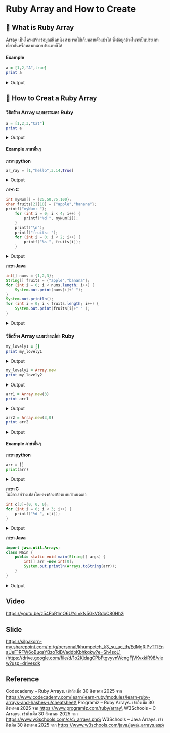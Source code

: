 # Ruby Array and How to Create

## 📌 What is Ruby Array

Array เป็นโครงสร้างข้อมูลชนิดหนึ่ง สามารถใช้เก็บหลายตัวแปรได้ ซึ่งข้อมูลข้างในจะเป็นประเภทเดียวกันหรือหลากหลายประเภทก็ได้

#### Example

```ruby
a = [1,2,"A",true]
print a
```

<details>

<summary>Output</summary>

\[1, 2, "A", true]

</details>

## 📌 How to Creat a Ruby Array

### วิธีสร้าง Array แบบธรรมดา Ruby

```ruby
a = [1,2,3,"Cat"]
print a
```

<details>

<summary>Output</summary>

\[1, 2, 3, "Cat"]

</details>

#### Example ภาษาอื่นๆ

**ภาษา python**

```python
ar_ray = [1,"hello",3.14,True]
```

<details>

<summary>Output</summary>

\[1,"hello",3.14,True]

</details>

**ภาษา C**

```c
int myNum[] = {25,50,75,100};
char fruits[2][10] = {"apple","banana"};
printf("myNum: ");
    for (int i = 0; i < 4; i++) {
        printf("%d ", myNum[i]);
    }
    printf("\n");
    printf("fruits: ");
    for (int i = 0; i < 2; i++) {
        printf("%s ", fruits[i]);
    }
```

<details>

<summary>Output</summary>

myNum: 25 50 75 100\
fruits: apple banana

</details>

**ภาษา Java**

```java
int[] nums = {1,2,3};
String[] fruits = {"apple","banana"};
for (int i = 0; i < nums.length; i++) {
    System.out.print(nums[i]+" ");
}
System.out.println();
for (int i = 0; i < fruits.length; i++) {
    System.out.print(fruits[i]+" " );
}

```

<details>

<summary>Output</summary>

1 2 3\
apple banana

</details>

### วิธีสร้าง Array แบบว่างเปล่า Ruby

```ruby
my_lovely1 = []
print my_lovely1
```

<details>

<summary>Output</summary>

\[]

</details>

```ruby
my_lovely2 = Array.new
print my_lovely2
```

<details>

<summary>Output</summary>

\[]

</details>

```ruby
arr1 = Array.new(3)
print arr1
```

<details>

<summary>Output</summary>

\[nil,nil,nil]

</details>

```ruby
arr2 = Array.new(3,0)
print arr2
```

<details>

<summary>Output</summary>

\[0,0,0]

</details>

#### Example ภาษาอื่นๆ

**ภาษา python**

```python
arr = []
print(arr)
```

<details>

<summary>Output</summary>

\[]

</details>

**ภาษา C**\
ไม่มีอาเรย์ว่างเปล่าโดยตรงต้องสร้างแบบกำหนดเอา

```c
int c[3]={0, 0, 0};
for (int i = 0; i < 3; i++) {
    printf("%d ", c[i]);
}
```

<details>

<summary>Output</summary>

0,0,0

</details>

**ภาษา Java**

```java
import java.util.Arrays;
class Main {
    public static void main(String[] args) {
        int[] arr =new int[0];
        System.out.println(Arrays.toString(arr));
    }
}
```

<details>

<summary>Output</summary>

\[]

</details>

## Video

https://youtu.be/z54FbR1mO6U?si=kN5GkVGdoC80Hh2j

## Slide

https://silpakorn-my.sharepoint.com/:p:/g/personal/khumpetch_k3_su_ac_th/EdMgRIPvTTlEnaUeF1RFW6oBuqsYBzoTdBVaddbKbhkqkw?e=Sh4soL](https://drive.google.com/file/d/1o2KjdagCPbFtgvyvnWcngFjVKvxkiR98/view?usp=drivesdk

## Reference

Codecademy – Ruby Arrays. เข้าถึงเมื่อ 30 สิงหาคม 2025 จาก https://www.codecademy.com/learn/learn-ruby/modules/learn-ruby-arrays-and-hashes-u/cheatsheet\
Programiz – Ruby Arrays. เข้าถึงเมื่อ 30 สิงหาคม 2025 จาก https://www.programiz.com/ruby/array\
W3Schools – C Arrays. เข้าถึงเมื่อ 30 สิงหาคม 2025 จาก https://www.w3schools.com/c/c\_arrays.php\
W3Schools – Java Arrays. เข้าถึงเมื่อ 30 สิงหาคม 2025 จาก https://www.w3schools.com/java/java\_arrays.asp\
